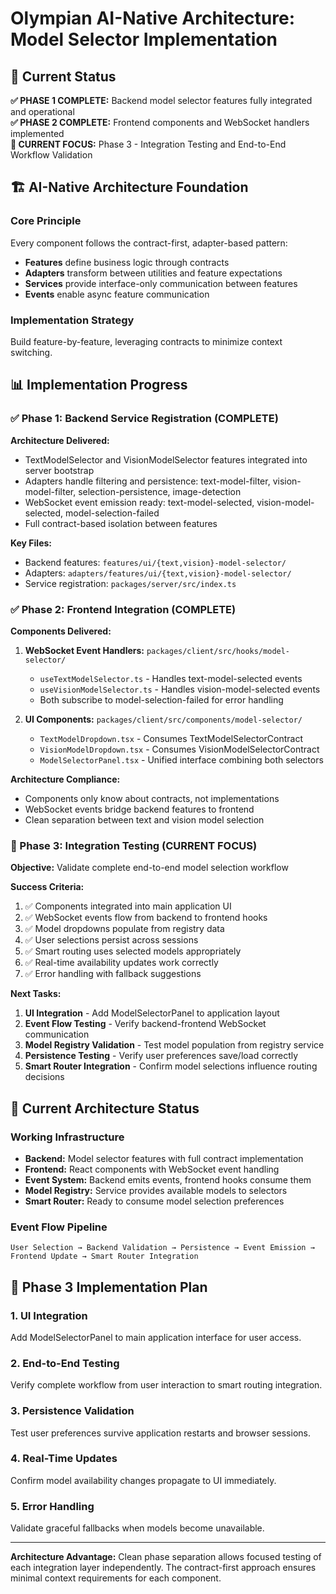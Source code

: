 # Olympian AI-Native Architecture: Model Selector Implementation

## 🎯 Current Status
**✅ PHASE 1 COMPLETE:** Backend model selector features fully integrated and operational  
**✅ PHASE 2 COMPLETE:** Frontend components and WebSocket handlers implemented  
**🔄 CURRENT FOCUS:** Phase 3 - Integration Testing and End-to-End Workflow Validation

## 🏗️ AI-Native Architecture Foundation

### Core Principle
Every component follows the contract-first, adapter-based pattern:
- **Features** define business logic through contracts
- **Adapters** transform between utilities and feature expectations  
- **Services** provide interface-only communication between features
- **Events** enable async feature communication

### Implementation Strategy
Build feature-by-feature, leveraging contracts to minimize context switching.

## 📊 Implementation Progress

### ✅ Phase 1: Backend Service Registration (COMPLETE)

**Architecture Delivered:**
- TextModelSelector and VisionModelSelector features integrated into server bootstrap
- Adapters handle filtering and persistence: text-model-filter, vision-model-filter, selection-persistence, image-detection
- WebSocket event emission ready: text-model-selected, vision-model-selected, model-selection-failed
- Full contract-based isolation between features

**Key Files:**
- Backend features: `features/ui/{text,vision}-model-selector/`
- Adapters: `adapters/features/ui/{text,vision}-model-selector/`
- Service registration: `packages/server/src/index.ts`

### ✅ Phase 2: Frontend Integration (COMPLETE)

**Components Delivered:**
1. **WebSocket Event Handlers:** `packages/client/src/hooks/model-selector/`
   - `useTextModelSelector.ts` - Handles text-model-selected events
   - `useVisionModelSelector.ts` - Handles vision-model-selected events
   - Both subscribe to model-selection-failed for error handling

2. **UI Components:** `packages/client/src/components/model-selector/`
   - `TextModelDropdown.tsx` - Consumes TextModelSelectorContract
   - `VisionModelDropdown.tsx` - Consumes VisionModelSelectorContract  
   - `ModelSelectorPanel.tsx` - Unified interface combining both selectors

**Architecture Compliance:**
- Components only know about contracts, not implementations
- WebSocket events bridge backend features to frontend
- Clean separation between text and vision model selection

### 🔄 Phase 3: Integration Testing (CURRENT FOCUS)

**Objective:** Validate complete end-to-end model selection workflow

**Success Criteria:**
1. ✅ Components integrated into main application UI
2. ✅ WebSocket events flow from backend to frontend hooks
3. ✅ Model dropdowns populate from registry data
4. ✅ User selections persist across sessions
5. ✅ Smart routing uses selected models appropriately
6. ✅ Real-time availability updates work correctly
7. ✅ Error handling with fallback suggestions

**Next Tasks:**
1. **UI Integration** - Add ModelSelectorPanel to application layout
2. **Event Flow Testing** - Verify backend-frontend WebSocket communication
3. **Model Registry Validation** - Test model population from registry service
4. **Persistence Testing** - Verify user preferences save/load correctly
5. **Smart Router Integration** - Confirm model selections influence routing decisions

## 🔧 Current Architecture Status

### Working Infrastructure
- **Backend:** Model selector features with full contract implementation
- **Frontend:** React components with WebSocket event handling
- **Event System:** Backend emits events, frontend hooks consume them
- **Model Registry:** Service provides available models to selectors
- **Smart Router:** Ready to consume model selection preferences

### Event Flow Pipeline
```
User Selection → Backend Validation → Persistence → Event Emission → Frontend Update → Smart Router Integration
```

## 🚀 Phase 3 Implementation Plan

### 1. UI Integration
Add ModelSelectorPanel to main application interface for user access.

### 2. End-to-End Testing
Verify complete workflow from user interaction to smart routing integration.

### 3. Persistence Validation  
Test user preferences survive application restarts and browser sessions.

### 4. Real-Time Updates
Confirm model availability changes propagate to UI immediately.

### 5. Error Handling
Validate graceful fallbacks when models become unavailable.

---

**Architecture Advantage:** Clean phase separation allows focused testing of each integration layer independently. The contract-first approach ensures minimal context requirements for each component.
